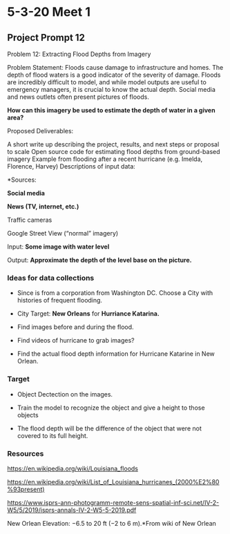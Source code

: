 # 5-3-20 Meet 1

## Project Prompt 12

Problem 12: Extracting Flood Depths from Imagery

Problem Statement: Floods cause damage to infrastructure and homes. The depth of flood waters is a good indicator of the severity of damage. Floods are incredibly difficult to model, and while model outputs are useful to emergency managers, it is crucial to know the actual depth. Social media and news outlets often present pictures of floods. 

**How can this imagery be used to estimate the depth of water in a given area?**

Proposed Deliverables:

A short write up describing the project, results, and next steps or proposal to scale
Open source code for estimating flood depths from ground-based imagery
Example from flooding after a recent hurricane (e.g. Imelda, Florence, Harvey)
Descriptions of input data:

*Sources:

**Social media**

**News (TV, internet, etc.)**

Traffic cameras

Google Street View (“normal” imagery)


Input: **Some image with water level**

Output: **Approximate the depth of the level base on the picture.**


### Ideas for data collections

- Since is from a corporation from Washington DC. Choose a City with histories of frequent flooding. 

- City Target: **New Orleans** for **Hurriance Katarina.**

- Find images before and during the flood.

- Find videos of hurricane to grab images?

- Find the actual flood depth information for Hurricane Katarine in New Orlean.


### Target 

- Object Dectection on the images.

- Train the model to recognize the object and give a height to those objects

- The flood depth will be the difference of the object that were not covered to its full height. 


### Resources

https://en.wikipedia.org/wiki/Louisiana_floods

https://en.wikipedia.org/wiki/List_of_Louisiana_hurricanes_(2000%E2%80%93present)

https://www.isprs-ann-photogramm-remote-sens-spatial-inf-sci.net/IV-2-W5/5/2019/isprs-annals-IV-2-W5-5-2019.pdf

New Orlean Elevation: −6.5 to 20 ft (−2 to 6 m).*From wiki of New Orlean


